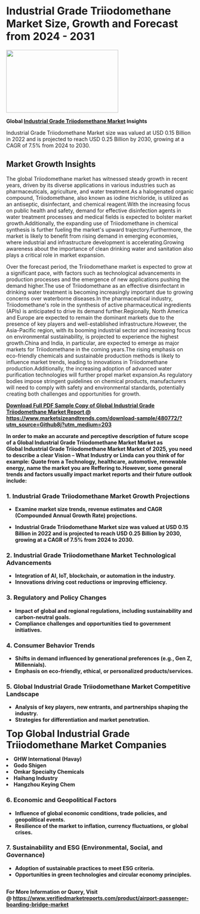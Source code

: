 <H1>Industrial Grade Triiodomethane Market Size, Growth and Forecast from 2024 - 2031</H1><img class="aligncenter size-medium wp-image-584254" src="https://thirdeyenews.in/wp-content/uploads/2024/09/Global-Market-Research-300x168.jpeg" alt="" width="300" height="168" /><p><strong>Global&nbsp;<a href="https://www.marketsizeandtrends.com/download-sample/480772/?utm_source=Github8j?utm_medium=203">Industrial Grade Triiodomethane Market</a> Insights</strong></p><p>Industrial Grade Triiodomethane Market size was valued at USD 0.15 Billion in 2022 and is projected to reach USD 0.25 Billion by 2030, growing at a CAGR of 7.5% from 2024 to 2030.</p><p><h2>Market Growth Insights</h2> <p>The global Triiodomethane market has witnessed steady growth in recent years, driven by its diverse applications in various industries such as pharmaceuticals, agriculture, and water treatment.As a halogenated organic compound, Triiodomethane, also known as iodine trichloride, is utilized as an antiseptic, disinfectant, and chemical reagent.With the increasing focus on public health and safety, demand for effective disinfection agents in water treatment processes and medical fields is expected to bolster market growth.Additionally, the expanding use of Triiodomethane in chemical synthesis is further fueling the market's upward trajectory.Furthermore, the market is likely to benefit from rising demand in emerging economies, where industrial and infrastructure development is accelerating.Growing awareness about the importance of clean drinking water and sanitation also plays a critical role in market expansion.</p> <p><strong><a href="#"></a></strong></p> <p>Over the forecast period, the Triiodomethane market is expected to grow at a significant pace, with factors such as technological advancements in production processes and the emergence of new applications pushing the demand higher.The use of Triiodomethane as an effective disinfectant in drinking water treatment is becoming increasingly important due to growing concerns over waterborne diseases.In the pharmaceutical industry, Triiodomethane's role in the synthesis of active pharmaceutical ingredients (APIs) is anticipated to drive its demand further.Regionally, North America and Europe are expected to remain the dominant markets due to the presence of key players and well-established infrastructure.However, the Asia-Pacific region, with its booming industrial sector and increasing focus on environmental sustainability, is projected to experience the highest growth.China and India, in particular, are expected to emerge as major markets for Triiodomethane in the coming years.The rising emphasis on eco-friendly chemicals and sustainable production methods is likely to influence market trends, leading to innovations in Triiodomethane production.Additionally, the increasing adoption of advanced water purification technologies will further propel market expansion.As regulatory bodies impose stringent guidelines on chemical products, manufacturers will need to comply with safety and environmental standards, potentially creating both challenges and opportunities for growth.</p> <p><strong><a href="#"></p><p><span class=""><strong>Download Full PDF Sample Copy of Global Industrial Grade Triiodomethane Market Report</strong> @ <a href="https://www.marketsizeandtrends.com/download-sample/480772/?utm_source=Github8j?utm_medium=203" target="_blank">https://www.marketsizeandtrends.com/download-sample/480772/?utm_source=Github8j?utm_medium=203</a></span></p><p>In order to make an accurate and perceptive description of future scope of a Global&nbsp;Industrial Grade Triiodomethane Market Market as Global&nbsp;Industrial Grade Triiodomethane Market Market of 2025, you need to describe a clear Vision &ndash; What Industry or Linda can you think of for example: Quote from a Technology, healthcare, automotive, renewable energy, name the market you are Reffering to.However, some general trends and factors usually impact market reports and their future outlook include:</p><h3>1.&nbsp;<strong>Industrial Grade Triiodomethane Market Growth Projections</strong></h3><ul><li>Examine market size trends, revenue estimates and CAGR (Compounded Annual Growth Rate) projections.</li><li><p>Industrial Grade Triiodomethane Market size was valued at USD 0.15 Billion in 2022 and is projected to reach USD 0.25 Billion by 2030, growing at a CAGR of 7.5% from 2024 to 2030.</p></li></ul><h3>2.&nbsp;<strong>Industrial Grade Triiodomethane Market Technological Advancements</strong></h3><ul><li>Integration of AI, IoT, blockchain, or automation in the industry.</li><li>Innovations driving cost reductions or improving efficiency.</li></ul><h3>3.&nbsp;<strong>Regulatory and Policy Changes</strong></h3><ul><li>Impact of global and regional regulations, including sustainability and carbon-neutral goals.</li><li>Compliance challenges and opportunities tied to government initiatives.</li></ul><h3>4.&nbsp;<strong>Consumer Behavior Trends</strong></h3><ul><li>Shifts in demand influenced by generational preferences (e.g., Gen Z, Millennials).</li><li>Emphasis on eco-friendly, ethical, or personalized products/services.</li></ul><h3>5.&nbsp;<strong>Global Industrial Grade Triiodomethane Market Competitive Landscape</strong></h3><ul><li>Analysis of key players, new entrants, and partnerships shaping the industry.</li><li>Strategies for differentiation and market penetration.</li></ul><p data-pm-slice="1 1 []"><span style="color: inherit; font-family: inherit; font-size: 25px;">Top Global Industrial Grade Triiodomethane Market Companies</span></p><div class="" data-test-id=""><p><li>GHW International (Havay)</li><li> Godo Shigen</li><li> Omkar Specialty Chemicals</li><li> Haihang Industry</li><li> Hangzhou Keying Chem</li></p></div><h3>6.&nbsp;<strong>Economic and Geopolitical Factors</strong></h3><ul><li>Influence of global economic conditions, trade policies, and geopolitical events.</li><li>Resilience of the market to inflation, currency fluctuations, or global crises.</li></ul><h3>7.&nbsp;<strong>Sustainability and ESG (Environmental, Social, and Governance)</strong></h3><ul><li>Adoption of sustainable practices to meet ESG criteria.</li><li>Opportunities in green technologies and circular economy principles.</li></ul><h2><strong style="font-size: 14px;">For More Information or Query, Visit @&nbsp;</strong><a style="background-color: #ffffff; font-size: 14px;" href="https://www.marketsizeandtrends.com/report/industrial-grade-triiodomethane-market/" target="_blank">https://www.verifiedmarketreports.com/product/airport-passenger-boarding-bridge-market</a></h2>